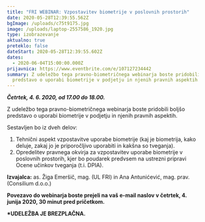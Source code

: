 ```yaml
---
title: "FRI WEBINAR: Vzpostavitev biometrije v poslovnih prostorih"
date: 2020-05-28T12:39:55.562Z
bgImage: /uploads/c75t9175.jpg
image: /uploads/laptop-2557586_1920.jpg
type: izobrazevanje
aktualno: true
preteklo: false
dateStart: 2020-05-28T12:39:55.602Z
dates:
  - 2020-06-04T15:00:00.000Z
prijavnica: https://www.eventbrite.com/e/107127234442
summary: Z udeležbo tega pravno-biometričnega webinarja boste pridobili boljšo
  predstavo o uporabi biometrije v podjetju in njenih pravnih aspektih.
---
```

***Četrtek, 4. 6. 2020, od 17.00 do 18.00.***

Z udeležbo tega pravno-biometričnega webinarja boste pridobili boljšo predstavo o uporabi biometrije v podjetju in njenih pravnih aspektih. 

Sestavljen bo iz dveh delov:

1. Tehnični aspekt vzpostavitve uporabe biometrije (kaj je biometrija, kako deluje, zakaj jo je priporočljivo uporabiti in kakšna so tveganja).
2. Opredelitev pravnega okvirja za vzpostavitev uporabe biometrije v poslovnih prostorih, kjer bo poudarek predvsem na ustrezni pripravi Ocene učinkov tveganja (t.i. DPIA).

**Izvajalca:** as. Žiga Emeršič, mag. (UL FRI) in Ana Antunićević, mag. prav. (Consilium d.o.o.)

**Povezavo do webinarja boste prejeli na vaš e-mail naslov v četrtek, 4. junija 2020, 30 minut pred pričetkom.**

**\*UDELEŽBA JE BREZPLAČNA.**